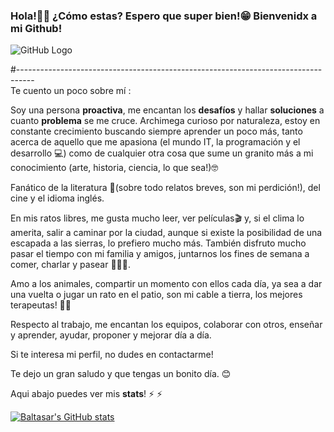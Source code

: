 ### Hola!🙋‍♂️ ¿Cómo estas? Espero que super bien!😁 Bienvenidx a mi Github!

<!--
**Baltaguirre/Baltaguirre** is a ✨ _special_ ✨ repository because its `README.md` (this file) appears on your GitHub profile.

Here are some ideas to get you started:

- 🔭 I’m currently working on ...
- 🌱 I’m currently learning ...
- 👯 I’m looking to collaborate on ...
- 🤔 I’m looking for help with ...
- 💬 Ask me about ...
- 📫 How to reach me: ...
- 😄 Pronouns: ...
- ⚡ Fun fact: ...
-->
  ![GitHub Logo](https://cdn.pixilart.com/photos/orginal/e9d076daf1e8bba.gif)

#----------------------------------------------------------------------------------                        
 Te cuento un poco sobre mí :

Soy una persona **proactiva**, me encantan los **desafíos** y hallar **soluciones** a cuanto **problema** se me cruce. Archimega curioso por naturaleza, estoy en constante crecimiento buscando siempre aprender un poco más, tanto acerca de aquello que me apasiona (el mundo IT, la programación y el desarrollo 💻) como de cualquier otra cosa que sume un granito más a mi conocimiento (arte, historia, ciencia, lo que sea!)🤓

Fanático de la literatura 📗(sobre todo relatos breves, son mi perdición!), del cine y el idioma inglés.

En mis ratos libres, me gusta mucho leer, ver películas🎬 y, si el clima lo amerita, salir a caminar por la ciudad, aunque si existe la posibilidad de una escapada a las sierras, lo prefiero mucho más. También disfruto mucho pasar el tiempo con mi familia y amigos, juntarnos los fines de semana a comer, charlar y pasear  👨‍👩‍👦.

Amo a los animales, compartir un momento con ellos cada día, ya sea a dar una vuelta o jugar un rato en el patio, son mi cable a tierra, los mejores terapeutas! 🐶🐱

Respecto al trabajo, me encantan los equipos, colaborar con otros, enseñar y aprender, ayudar, proponer y mejorar día a día.

Si te interesa mi perfil, no dudes en contactarme!

Te dejo un gran saludo y que tengas un bonito día. 😊

Aqui abajo puedes ver mis **stats**! ⚡ ⚡ 


[![Baltasar's GitHub stats](https://github-readme-stats.vercel.app/api?username=baltaguirre&show_icons=true&count_private=true&theme=dark)](https://github.com/baltaguirre/github-readme-stats)


